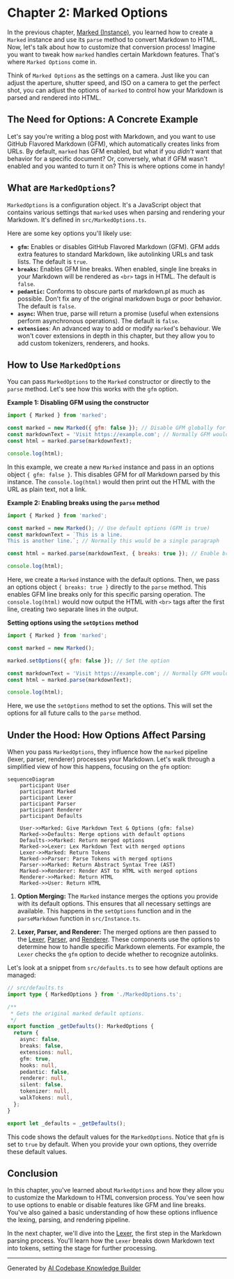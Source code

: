 # Chapter 2: Marked Options

In the previous chapter, [Marked (Instance)](01_marked__instance__.md), you learned how to create a `Marked` instance and use its `parse` method to convert Markdown to HTML. Now, let's talk about how to customize that conversion process! Imagine you want to tweak how `marked` handles certain Markdown features. That's where `Marked Options` come in.

Think of `Marked Options` as the settings on a camera. Just like you can adjust the aperture, shutter speed, and ISO on a camera to get the perfect shot, you can adjust the options of `marked` to control how your Markdown is parsed and rendered into HTML.

## The Need for Options: A Concrete Example

Let's say you're writing a blog post with Markdown, and you want to use GitHub Flavored Markdown (GFM), which automatically creates links from URLs. By default, `marked` has GFM enabled, but what if you *didn't* want that behavior for a specific document? Or, conversely, what if GFM wasn't enabled and you wanted to turn it on? This is where options come in handy!

## What are `MarkedOptions`?

`MarkedOptions` is a configuration object. It's a JavaScript object that contains various settings that `marked` uses when parsing and rendering your Markdown. It's defined in `src/MarkedOptions.ts`.

Here are some key options you'll likely use:

*   **`gfm`:**  Enables or disables GitHub Flavored Markdown (GFM).  GFM adds extra features to standard Markdown, like autolinking URLs and task lists. The default is `true`.
*   **`breaks`:** Enables GFM line breaks. When enabled, single line breaks in your Markdown will be rendered as `<br>` tags in HTML. The default is `false`.
*   **`pedantic`:**  Conforms to obscure parts of markdown.pl as much as possible. Don't fix any of the original markdown bugs or poor behavior. The default is `false`.
*   **`async`:**  When true, parse will return a promise (useful when extensions perform asynchronous operations).  The default is `false`.
*   **`extensions`**: An advanced way to add or modify `marked`'s behaviour. We won't cover extensions in depth in this chapter, but they allow you to add custom tokenizers, renderers, and hooks.

## How to Use `MarkedOptions`

You can pass `MarkedOptions` to the `Marked` constructor or directly to the `parse` method. Let's see how this works with the `gfm` option.

**Example 1: Disabling GFM using the constructor**

```javascript
import { Marked } from 'marked';

const marked = new Marked({ gfm: false }); // Disable GFM globally for this instance
const markdownText = 'Visit https://example.com'; // Normally GFM would autolink this
const html = marked.parse(markdownText);

console.log(html);
```

In this example, we create a new `Marked` instance and pass in an options object `{ gfm: false }`. This disables GFM for *all* Markdown parsed by this instance.  The `console.log(html)` would then print out the HTML with the URL as plain text, not a link.

**Example 2: Enabling breaks using the `parse` method**

```javascript
import { Marked } from 'marked';

const marked = new Marked(); // Use default options (GFM is true)
const markdownText = `This is a line.
This is another line.`; // Normally this would be a single paragraph

const html = marked.parse(markdownText, { breaks: true }); // Enable breaks just for this parse

console.log(html);
```

Here, we create a `Marked` instance with the default options. Then, we pass an options object `{ breaks: true }` directly to the `parse` method. This enables GFM line breaks only for this specific parsing operation.  The `console.log(html)` would now output the HTML with `<br>` tags after the first line, creating two separate lines in the output.

**Setting options using the `setOptions` method**
```javascript
import { Marked } from 'marked';

const marked = new Marked();

marked.setOptions({ gfm: false }); // Set the option

const markdownText = 'Visit https://example.com'; // Normally GFM would autolink this
const html = marked.parse(markdownText);

console.log(html);
```
Here, we use the `setOptions` method to set the options. This will set the options for all future calls to the `parse` method.

## Under the Hood: How Options Affect Parsing

When you pass `MarkedOptions`, they influence how the `marked` pipeline (lexer, parser, renderer) processes your Markdown. Let's walk through a simplified view of how this happens, focusing on the `gfm` option:

```mermaid
sequenceDiagram
    participant User
    participant Marked
    participant Lexer
    participant Parser
    participant Renderer
    participant Defaults

    User->>Marked: Give Markdown Text & Options (gfm: false)
    Marked->>Defaults: Merge options with default options
    Defaults->>Marked: Return merged options
    Marked->>Lexer: Lex Markdown Text with merged options
    Lexer->>Marked: Return Tokens
    Marked->>Parser: Parse Tokens with merged options
    Parser->>Marked: Return Abstract Syntax Tree (AST)
    Marked->>Renderer: Render AST to HTML with merged options
    Renderer->>Marked: Return HTML
    Marked->>User: Return HTML
```

1.  **Option Merging:** The `Marked` instance merges the options you provide with its default options. This ensures that all necessary settings are available. This happens in the `setOptions` function and in the `parseMarkdown` function in `src/Instance.ts`.

2.  **Lexer, Parser, and Renderer:** The merged options are then passed to the [Lexer](03_lexer_.md), [Parser](06_parser_.md), and [Renderer](07_renderer_.md). These components use the options to determine how to handle specific Markdown elements. For example, the `Lexer` checks the `gfm` option to decide whether to recognize autolinks.

Let's look at a snippet from `src/defaults.ts` to see how default options are managed:

```typescript
// src/defaults.ts
import type { MarkedOptions } from './MarkedOptions.ts';

/**
 * Gets the original marked default options.
 */
export function _getDefaults(): MarkedOptions {
  return {
    async: false,
    breaks: false,
    extensions: null,
    gfm: true,
    hooks: null,
    pedantic: false,
    renderer: null,
    silent: false,
    tokenizer: null,
    walkTokens: null,
  };
}

export let _defaults = _getDefaults();
```

This code shows the default values for the `MarkedOptions`.  Notice that `gfm` is set to `true` by default. When you provide your own options, they override these default values.

## Conclusion

In this chapter, you've learned about `MarkedOptions` and how they allow you to customize the Markdown to HTML conversion process. You've seen how to use options to enable or disable features like GFM and line breaks.  You've also gained a basic understanding of how these options influence the lexing, parsing, and rendering pipeline.

In the next chapter, we'll dive into the [Lexer](03_lexer_.md), the first step in the Markdown parsing process. You'll learn how the `Lexer` breaks down Markdown text into tokens, setting the stage for further processing.


---

Generated by [AI Codebase Knowledge Builder](https://github.com/The-Pocket/Tutorial-Codebase-Knowledge)